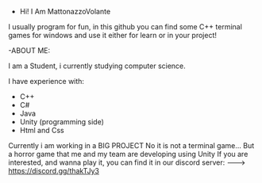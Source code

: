 
- Hi! I Am MattonazzoVolante

I usually program for fun, in this github you can find some C++ terminal games for windows
and use it either for learn or in your project!

-ABOUT ME:

I am a Student, i currently studying computer science.

I have experience with:

- C++
- C#
- Java
- Unity (programming side)
- Html and Css

Currently i am working in a BIG PROJECT
No it is not a terminal game...
But a horror game that me and my team are developing using Unity
If you are interested, and wanna play it, you can find it in our discord server:
---> https://discord.gg/thakTJy3
